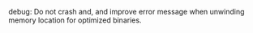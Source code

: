 debug: Do not crash and, and improve error message when unwinding memory location for optimized binaries.